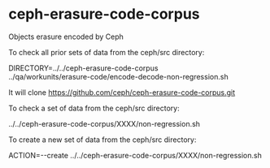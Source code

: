 ceph-erasure-code-corpus
========================

Objects erasure encoded by Ceph

To check all prior sets of data from the ceph/src directory:

DIRECTORY=../../ceph-erasure-code-corpus \
  ../qa/workunits/erasure-code/encode-decode-non-regression.sh

It will clone https://github.com/ceph/ceph-erasure-code-corpus.git

To check a set of data from the ceph/src directory:

../../ceph-erasure-code-corpus/XXXX/non-regression.sh

To create a new set of data from the ceph/src directory:

ACTION=--create ../../ceph-erasure-code-corpus/XXXX/non-regression.sh

